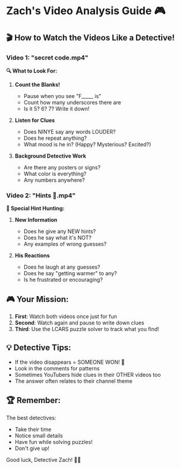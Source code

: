 # Zach's Video Analysis Guide 🎮

## 🎬 How to Watch the Videos Like a Detective!

### Video 1: "secret code.mp4"

**🔍 What to Look For:**

1. **Count the Blanks!**
   - Pause when you see "F_____ is"
   - Count how many underscores there are
   - Is it 5? 6? 7? Write it down!

2. **Listen for Clues**
   - Does NINYE say any words LOUDER?
   - Does he repeat anything?
   - What mood is he in? (Happy? Mysterious? Excited?)

3. **Background Detective Work**
   - Are there any posters or signs?
   - What color is everything?
   - Any numbers anywhere?

### Video 2: "Hints 🤫.mp4"

**🎯 Special Hint Hunting:**

1. **New Information**
   - Does he give any NEW hints?
   - Does he say what it's NOT?
   - Any examples of wrong guesses?

2. **His Reactions**
   - Does he laugh at any guesses?
   - Does he say "getting warmer" to any?
   - Is he frustrated or encouraging?

## 🎮 Your Mission:

1. **First**: Watch both videos once just for fun
2. **Second**: Watch again and pause to write down clues
3. **Third**: Use the LCARS puzzle solver to track what you find!

## 💡 Detective Tips:

- If the video disappears = SOMEONE WON! 🎉
- Look in the comments for patterns
- Sometimes YouTubers hide clues in their OTHER videos too
- The answer often relates to their channel theme

## 🏆 Remember:

The best detectives:
- Take their time
- Notice small details
- Have fun while solving puzzles!
- Don't give up!

Good luck, Detective Zach! 🕵️‍♂️
